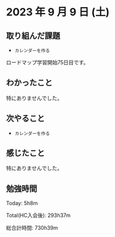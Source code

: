 # 2023 年 9 月 9 日 (土)

## 取り組んだ課題

- `カレンダーを作る`

ロードマップ学習開始75日目です。

## わかったこと

特にありませんでした。

## 次やること

- `カレンダーを作る`

## 感じたこと

特にありませんでした。

## 勉強時間

Today: 5h8m

Total(HC入会後): 293h37m

総合計時間: 730h39m
